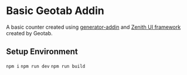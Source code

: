 # Basic Geotab Addin
A basic counter created using [generator-addin]([https://pages.github.com/](https://github.com/Geotab/generator-addin)) and [Zenith UI framework](https://developers.geotab.com/zenith/setup/) created by Geotab.

## Setup Environment
`npm i`
`npm run dev`
`npm run build`
